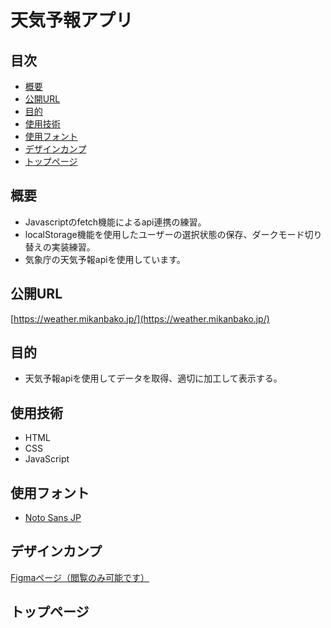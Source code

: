 # 天気予報アプリ<!-- omit in toc -->

## 目次<!-- omit in toc -->
- [概要](#概要)
- [公開URL](#公開url)
- [目的](#目的)
- [使用技術](#使用技術)
- [使用フォント](#使用フォント)
- [デザインカンプ](#デザインカンプ)
- [トップページ](#トップページ)

## 概要
* Javascriptのfetch機能によるapi連携の練習。
* localStorage機能を使用したユーザーの選択状態の保存、ダークモード切り替えの実装練習。
* 気象庁の天気予報apiを使用しています。

## 公開URL
[https://weather.mikanbako.jp/](https://weather.mikanbako.jp/)

## 目的
* 天気予報apiを使用してデータを取得、適切に加工して表示する。

## 使用技術
* HTML
* CSS
* JavaScript

## 使用フォント
* [Noto Sans JP](https://fonts.google.com/noto/specimen/Noto+Sans+JP)

## デザインカンプ
[Figmaページ（閲覧のみ可能です）](aaaa)

## トップページ
